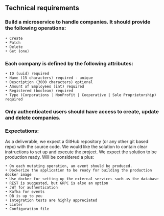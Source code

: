 ## Technical requirements
### Build a microservice to handle companies. It should provide the following operations:
    • Create
    • Patch
    • Delete
    • Get (one)

### Each company is defined by the following attributes:
    • ID (uuid) required
    • Name (15 characters) required - unique
    • Description (3000 characters) optional
    • Amount of Employees (int) required
    • Registered (boolean) required
    • Type (Corporations | NonProfit | Cooperative | Sole Proprietorship) required
### Only authenticated users should have access to create, update and delete companies.
### Expectations:
As a deliverable, we expect a GitHub repository (or any other git based repo) with the source
code. We would like the solution to contain clear instructions to set up and execute the project.
We expect the solution to be production ready.
Will be considered a plus:

    • On each mutating operation, an event should be produced.
    • Dockerize the application to be ready for building the production docker image
    • Use docker for setting up the external services such as the database
    • REST is suggested, but GRPC is also an option
    • JWT for authentication
    • Kafka for events
    • DB is up to you
    • Integration tests are highly appreciated
    • Linter
    • Configuration file